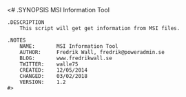 <#
	.SYNOPSIS
		MSI Information Tool

	.DESCRIPTION
		This script will get get information from MSI files.

	.NOTES
		NAME:      	MSI Information Tool
		AUTHOR:    	Fredrik Wall, fredrik@poweradmin.se
		BLOG:		www.fredrikwall.se
		TWITTER:	walle75
		CREATED:	12/05/2014
		CHANGED:	03/02/2018
		VERSION:	1.2
	#>
